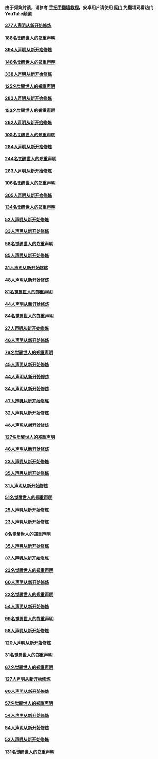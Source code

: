 #### 由于频繁封锁，请参考 [手把手翻墙教程](https://github.com/gfw-breaker/guides/wiki/)，安卓用户请使用 [网门](https://github.com/gfw-breaker/nogfw/blob/master/dl.md?t=05130900) 免翻墙观看热门YouTube频道 

#### [377人声明从新开始修炼](../pages/91/424867.md?t=05130900) 

#### [188名觉醒世人的郑重声明](../pages/91/424866.md?t=05130900) 

#### [394人声明从新开始修炼](../pages/91/423914.md?t=05130900) 

#### [148名觉醒世人的郑重声明](../pages/91/423913.md?t=05130900) 

#### [338人声明从新开始修炼](../pages/91/423540.md?t=05130900) 

#### [125名觉醒世人的郑重声明](../pages/91/423539.md?t=05130900) 

#### [283人声明从新开始修炼](../pages/91/423296.md?t=05130900) 

#### [153名觉醒世人的郑重声明](../pages/91/423295.md?t=05130900) 

#### [262人声明从新开始修炼](../pages/91/423004.md?t=05130900) 

#### [105名觉醒世人的郑重声明](../pages/91/423003.md?t=05130900) 

#### [284人声明从新开始修炼](../pages/91/422707.md?t=05130900) 

#### [244名觉醒世人的郑重声明](../pages/91/422706.md?t=05130900) 

#### [263人声明从新开始修炼](../pages/91/422553.md?t=05130900) 

#### [106名觉醒世人的郑重声明](../pages/91/422552.md?t=05130900) 

#### [305人声明从新开始修炼](../pages/91/422153.md?t=05130900) 

#### [134名觉醒世人的郑重声明](../pages/91/422152.md?t=05130900) 

#### [52人声明从新开始修炼](../pages/91/421846.md?t=05130900) 

#### [33人声明从新开始修炼](../pages/91/421804.md?t=05130900) 

#### [58名觉醒世人的郑重声明](../pages/91/421845.md?t=05130900) 

#### [85人声明从新开始修炼](../pages/91/421769.md?t=05130900) 

#### [31人声明从新开始修炼](../pages/91/421763.md?t=05130900) 

#### [48人声明从新开始修炼](../pages/91/421605.md?t=05130900) 

#### [81名觉醒世人的郑重声明](../pages/91/421656.md?t=05130900) 

#### [44人声明从新开始修炼](../pages/91/421544.md?t=05130900) 

#### [84名觉醒世人的郑重声明](../pages/91/421543.md?t=05130900) 

#### [27人声明从新开始修炼](../pages/91/421465.md?t=05130900) 

#### [46人声明从新开始修炼](../pages/91/421454.md?t=05130900) 

#### [76名觉醒世人的郑重声明](../pages/91/421453.md?t=05130900) 

#### [45人声明从新开始修炼](../pages/91/421452.md?t=05130900) 

#### [44人声明从新开始修炼](../pages/91/421422.md?t=05130900) 

#### [34人声明从新开始修炼](../pages/91/421322.md?t=05130900) 

#### [47人声明从新开始修炼](../pages/91/421264.md?t=05130900) 

#### [32人声明从新开始修炼](../pages/91/421225.md?t=05130900) 

#### [48人声明从新开始修炼](../pages/91/421202.md?t=05130900) 

#### [127名觉醒世人的郑重声明](../pages/91/421224.md?t=05130900) 

#### [46人声明从新开始修炼](../pages/91/421203.md?t=05130900) 

#### [23人声明从新开始修炼](../pages/91/421138.md?t=05130900) 

#### [35人声明从新开始修炼](../pages/91/421122.md?t=05130900) 

#### [31人声明从新开始修炼](../pages/91/421081.md?t=05130900) 

#### [51名觉醒世人的郑重声明](../pages/91/421080.md?t=05130900) 

#### [25人声明从新开始修炼](../pages/91/421020.md?t=05130900) 

#### [23人声明从新开始修炼](../pages/91/420884.md?t=05130900) 

#### [8名觉醒世人的郑重声明](../pages/91/420883.md?t=05130900) 

#### [35人声明从新开始修炼](../pages/91/420809.md?t=05130900) 

#### [37人声明从新开始修炼](../pages/91/420766.md?t=05130900) 

#### [23名觉醒世人的郑重声明](../pages/91/420765.md?t=05130900) 

#### [60人声明从新开始修炼](../pages/91/420727.md?t=05130900) 

#### [22名觉醒世人的郑重声明](../pages/91/420726.md?t=05130900) 

#### [54人声明从新开始修炼](../pages/91/420529.md?t=05130900) 

#### [99名觉醒世人的郑重声明](../pages/91/420528.md?t=05130900) 

#### [58人声明从新开始修炼](../pages/91/420198.md?t=05130900) 

#### [120人声明从新开始修炼](../pages/91/420141.md?t=05130900) 

#### [31名觉醒世人的郑重声明](../pages/91/420197.md?t=05130900) 

#### [67名觉醒世人的郑重声明](../pages/91/420140.md?t=05130900) 

#### [127人声明从新开始修炼](../pages/91/420082.md?t=05130900) 

#### [60人声明从新开始修炼](../pages/91/420081.md?t=05130900) 

#### [57名觉醒世人的郑重声明](../pages/91/420080.md?t=05130900) 

#### [54人声明从新开始修炼](../pages/91/419533.md?t=05130900) 

#### [54人声明从新开始修炼](../pages/91/419532.md?t=05130900) 

#### [52人声明从新开始修炼](../pages/91/419531.md?t=05130900) 

#### [131名觉醒世人的郑重声明](../pages/91/419530.md?t=05130900) 

